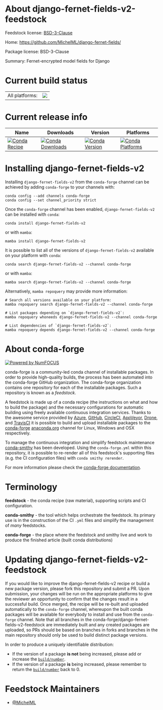 About django-fernet-fields-v2-feedstock
=======================================

Feedstock license: [BSD-3-Clause](https://github.com/conda-forge/django-fernet-fields-v2-feedstock/blob/main/LICENSE.txt)

Home: https://github.com/MichelML/django-fernet-fields/

Package license: BSD-3-Clause

Summary: Fernet-encrypted model fields for Django

Current build status
====================


<table><tr><td>All platforms:</td>
    <td>
      <a href="https://dev.azure.com/conda-forge/feedstock-builds/_build/latest?definitionId=18938&branchName=main">
        <img src="https://dev.azure.com/conda-forge/feedstock-builds/_apis/build/status/django-fernet-fields-v2-feedstock?branchName=main">
      </a>
    </td>
  </tr>
</table>

Current release info
====================

| Name | Downloads | Version | Platforms |
| --- | --- | --- | --- |
| [![Conda Recipe](https://img.shields.io/badge/recipe-django--fernet--fields--v2-green.svg)](https://anaconda.org/conda-forge/django-fernet-fields-v2) | [![Conda Downloads](https://img.shields.io/conda/dn/conda-forge/django-fernet-fields-v2.svg)](https://anaconda.org/conda-forge/django-fernet-fields-v2) | [![Conda Version](https://img.shields.io/conda/vn/conda-forge/django-fernet-fields-v2.svg)](https://anaconda.org/conda-forge/django-fernet-fields-v2) | [![Conda Platforms](https://img.shields.io/conda/pn/conda-forge/django-fernet-fields-v2.svg)](https://anaconda.org/conda-forge/django-fernet-fields-v2) |

Installing django-fernet-fields-v2
==================================

Installing `django-fernet-fields-v2` from the `conda-forge` channel can be achieved by adding `conda-forge` to your channels with:

```
conda config --add channels conda-forge
conda config --set channel_priority strict
```

Once the `conda-forge` channel has been enabled, `django-fernet-fields-v2` can be installed with `conda`:

```
conda install django-fernet-fields-v2
```

or with `mamba`:

```
mamba install django-fernet-fields-v2
```

It is possible to list all of the versions of `django-fernet-fields-v2` available on your platform with `conda`:

```
conda search django-fernet-fields-v2 --channel conda-forge
```

or with `mamba`:

```
mamba search django-fernet-fields-v2 --channel conda-forge
```

Alternatively, `mamba repoquery` may provide more information:

```
# Search all versions available on your platform:
mamba repoquery search django-fernet-fields-v2 --channel conda-forge

# List packages depending on `django-fernet-fields-v2`:
mamba repoquery whoneeds django-fernet-fields-v2 --channel conda-forge

# List dependencies of `django-fernet-fields-v2`:
mamba repoquery depends django-fernet-fields-v2 --channel conda-forge
```


About conda-forge
=================

[![Powered by
NumFOCUS](https://img.shields.io/badge/powered%20by-NumFOCUS-orange.svg?style=flat&colorA=E1523D&colorB=007D8A)](https://numfocus.org)

conda-forge is a community-led conda channel of installable packages.
In order to provide high-quality builds, the process has been automated into the
conda-forge GitHub organization. The conda-forge organization contains one repository
for each of the installable packages. Such a repository is known as a *feedstock*.

A feedstock is made up of a conda recipe (the instructions on what and how to build
the package) and the necessary configurations for automatic building using freely
available continuous integration services. Thanks to the awesome service provided by
[Azure](https://azure.microsoft.com/en-us/services/devops/), [GitHub](https://github.com/),
[CircleCI](https://circleci.com/), [AppVeyor](https://www.appveyor.com/),
[Drone](https://cloud.drone.io/welcome), and [TravisCI](https://travis-ci.com/)
it is possible to build and upload installable packages to the
[conda-forge](https://anaconda.org/conda-forge) [anaconda.org](https://anaconda.org/)
channel for Linux, Windows and OSX respectively.

To manage the continuous integration and simplify feedstock maintenance
[conda-smithy](https://github.com/conda-forge/conda-smithy) has been developed.
Using the ``conda-forge.yml`` within this repository, it is possible to re-render all of
this feedstock's supporting files (e.g. the CI configuration files) with ``conda smithy rerender``.

For more information please check the [conda-forge documentation](https://conda-forge.org/docs/).

Terminology
===========

**feedstock** - the conda recipe (raw material), supporting scripts and CI configuration.

**conda-smithy** - the tool which helps orchestrate the feedstock.
                   Its primary use is in the construction of the CI ``.yml`` files
                   and simplify the management of *many* feedstocks.

**conda-forge** - the place where the feedstock and smithy live and work to
                  produce the finished article (built conda distributions)


Updating django-fernet-fields-v2-feedstock
==========================================

If you would like to improve the django-fernet-fields-v2 recipe or build a new
package version, please fork this repository and submit a PR. Upon submission,
your changes will be run on the appropriate platforms to give the reviewer an
opportunity to confirm that the changes result in a successful build. Once
merged, the recipe will be re-built and uploaded automatically to the
`conda-forge` channel, whereupon the built conda packages will be available for
everybody to install and use from the `conda-forge` channel.
Note that all branches in the conda-forge/django-fernet-fields-v2-feedstock are
immediately built and any created packages are uploaded, so PRs should be based
on branches in forks and branches in the main repository should only be used to
build distinct package versions.

In order to produce a uniquely identifiable distribution:
 * If the version of a package **is not** being increased, please add or increase
   the [``build/number``](https://docs.conda.io/projects/conda-build/en/latest/resources/define-metadata.html#build-number-and-string).
 * If the version of a package **is** being increased, please remember to return
   the [``build/number``](https://docs.conda.io/projects/conda-build/en/latest/resources/define-metadata.html#build-number-and-string)
   back to 0.

Feedstock Maintainers
=====================

* [@MichelML](https://github.com/MichelML/)


